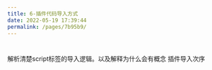 ```yaml
---
title: 6-插件代码导入方式
date: 2022-05-19 17:39:44
permalink: /pages/7b95b9/
---
```





# 

解析清楚script标签的导入逻辑。以及解释为什么会有概念 插件导入次序

